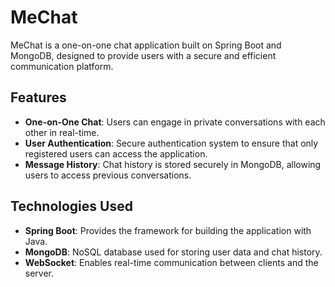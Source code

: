 # MeChat

MeChat is a one-on-one chat application built on Spring Boot and MongoDB, designed to provide users with a secure and efficient communication platform.

## Features

- **One-on-One Chat**: Users can engage in private conversations with each other in real-time.
- **User Authentication**: Secure authentication system to ensure that only registered users can access the application.
- **Message History**: Chat history is stored securely in MongoDB, allowing users to access previous conversations.

## Technologies Used

- **Spring Boot**: Provides the framework for building the application with Java.
- **MongoDB**: NoSQL database used for storing user data and chat history.
- **WebSocket**: Enables real-time communication between clients and the server.

